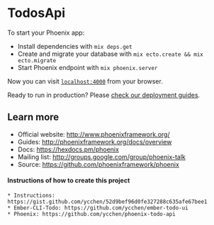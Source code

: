 # TodosApi

To start your Phoenix app:

  * Install dependencies with `mix deps.get`
  * Create and migrate your database with `mix ecto.create && mix ecto.migrate`
  * Start Phoenix endpoint with `mix phoenix.server`

Now you can visit [`localhost:4000`](http://localhost:4000) from your browser.

Ready to run in production? Please [check our deployment guides](http://www.phoenixframework.org/docs/deployment).

## Learn more

  * Official website: http://www.phoenixframework.org/
  * Guides: http://phoenixframework.org/docs/overview
  * Docs: https://hexdocs.pm/phoenix
  * Mailing list: http://groups.google.com/group/phoenix-talk
  * Source: https://github.com/phoenixframework/phoenix

#### Instructions of how to create this project

	* Instructions: https://gist.github.com/ycchen/52d9bef96d0fe327288c635afe67bee1
	* Ember-CLI-Todo: https://github.com/ycchen/ember-todo-ui
	* Phoenix: https://github.com/ycchen/phoenix-todo-api